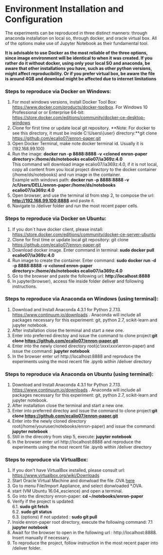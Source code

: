 # Environment Installation and Configuration

The experiments can be reproduced in three distinct manners: through anaconda installation on local so, through docker, and oracle virtual box. All of the options make use of Jupyter Notebook as their fundamental tool.

**It is advisable to use Docker as the most reliable of the three options, since image environment will be identical to when it was created. If you rather do it without docker, using only  your local SO and anaconda, be aware that other installations you have, such as other python versions, might affect reproducibility. Or if you prefer virtual box, be aware the file is around 4GB and download might  be affected due to internet limitations**

### Steps to reproduce via Docker on Windows:
1. For most windows versions, install Docker Tool Box: https://www.docker.com/products/docker-toolbox. For Windows 10 Professional or or Enterprise 64-bit: https://store.docker.com/editions/community/docker-ce-desktop-windows
2. Clone for first time or update local git repository. **Note: For docker to see this directory, it must be inside C:\Users\\{user} directory:**git clone https://github.com/ecalio07/enron-paper.git
3. Open Docker Terminal, make note docker terminal id. Usually it is (192.168.99.100)
4. Run the image: **docker run -p 8888:8888 -v \<cloned enron-paper directory>\:/home/ds/notebooks ecalio07/ia369z:4.0**<br>
This command will download image ecalio07/ia369z:4.0, if it is not local, copy all content from you local project directory to the docker container (/home/ds/notebooks) and run image in the container.<br> 
Example with windows path: **docker run -p 8888:8888 -v /c/Users/DELL/enron-paper:/home/ds/notebooks ecalio07/ia369z:4.0** 
5. Open browser, and use the terminal id from step 2, to compose the url: **http://192.168.99.100:8888** and paste it.
6. Navigate to /deliver folder and run the most recent paper cells.

### Steps to reproduce via Docker on Ubuntu:
1. If you don´t have docker client, please install:
https://store.docker.com/editions/community/docker-ce-server-ubuntu
2. Clone for first time or update local git repository: git clone https://github.com/ecalio07/enron-paper.git
3. Download docker image. Enter command in terminal: **sudo docker pull ecalio07/ia369z:4.0**
4. Run image to create the container. Enter command: **sudo docker run -d -p 8888:8888 -v \<cloned enron-paper directory>\:/home/ds/notebooks ecalio07/ia369z:4.0**
5. Go to the browser and paste the following url: **http://localhost:8888**
6. In jupyter(browser), access file inside folder deliver and following instructions.

### Steps to reproduce via Anaconda on Windows (using terminal):
1. Download and Install Anaconda 4.3.1 for Python 2.7.13. https://www.continuum.io/downloads . Anaconda will include all packages necessary for this experiment: git, python 2.7, scikit-learn and jupyter notebook.
2. After installation close the terminal and start a new one.
3. Enter into preferred directoy and issue the command to clone project:**git clone https://github.com/ecalio07/enron-paper.git**
4. Enter into the newly cloned directory root(c:\xxx\xxx\enron-paper) and issue the command: **jupyter notebook**
5. In the browser enter url http://localhost:8888 and reproduce the experiments using the most recent file .ipynb within /deliver directory

### Steps to reproduce via Anaconda on Ubuntu (using terminal):
1. Download and Install Anaconda 4.3.1 for Python 2.7.13. https://www.continuum.io/downloads . Anaconda will include all packages necessary for this experiment: git, python 2.7, scikit-learn and jupyter notebook.
2. After installation close the terminal and start a new one.
3. Enter into preferred directoy and issue the command to clone project:**git clone https://github.com/ecalio07/enron-paper.git** 
4. Enter into the newly cloned directory root(/home/youruser/notebooks/enron-paper) and issue the command: **jupyter notebook** 
5. Still in the direcotry from step 5, execute: **jupyter notebook**
6. In the browser enter url http://localhost:8888 and reproduce the experiments using the most recent file .ipynb within /deliver directory
 
### Steps to reproduce via VirtualBox:
1. If you don't have VirtualBox installed, please consult url:
https://www.virtualbox.org/wiki/Downloads
2. Start Oracle Virtual Machine and donwload the file .OVA [here](https://drive.google.com/file/d/0B4KJCoCOJkpGOEYwYWhPb18ySmM/view?usp=sharing)
3. Go to menu File/Import Appliance, and select donwloaded *.OVA.
4. start  (VM Ubuntu 16.04_escience) and open a terminal.
5. Go into the directory enron-paper: **cd ~/notebooks/enron-paper**
6. Verify if the project is updated:<br>
6.1. **sudo git fetch** <br>
6.2. **sudo git status**<br>
6.3. (options) if not updated : **sudo git pull**<br>
7. Inside enron-paper root directory, execute the following command:
7.1 **jupyter notebook**
8. Await for the browser to open in the following url : http://localhost:8888. Insert manually if necessary.
9. To reproduce the project, follow instruction in the most recent paper into /deliver folder.
 
